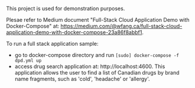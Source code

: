 This project is used for demonstration purposes.  

Plesae refer to Medium document "Full-Stack Cloud Application Demo with Docker-Compose" at: https://medium.com/@wfang.ca/full-stack-cloud-application-demo-with-docker-compose-23a86f8abbf1.

To run a full stack application sample:

* go to docker-compose directory and run `[sudo] docker-compose -f dpd.yml up`
* access drug search application at: http://localhost:4600. This application allows the user to find a list of Canadian drugs by brand name fragments, such as 'cold', 'headache' or 'allergy'.
